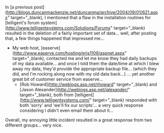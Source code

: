 In [a previous post](http://blogs.duncanmackenzie.net/duncanma/archive/2004/09/01/621.aspx" target="_blank), I mentioned that a flaw in the installation routines for [telligent's forum system](http://www.telligentsystems.com/Solutions/Forums" target="_blank) resulted in the deletion of a fairly important set of data... well, after posting that, a few things happened that impressed me...

  * My web host, [easerve](http://www.easerve.com/hosting/eris1109/aspnet.aspx" target="_blank), contacted me and let me know they had daily backups of my data available... and once I told them the date/time at which I blew away my data, they'd provide the appropriate backup file... (which they did, and I'm rocking along now with my old data back...) ... yet another great bit of customer service from easerve...
      * [Rob Howard](http://weblogs.asp.net/rhoward" target="_blank) and [Jason Alexander](http://weblogs.asp.net/jalexander/" target="_blank), both from [telligent](http://www.telligentsystems.com/" target="_blank) responded with both &#8216;sorry' and &#8216;we'll fix our scripts'... a very quick response considering I didn't even email them about it...

Overall, my annoying little incident resulted in a great response from two different groups... very nice.